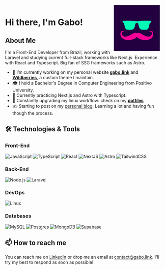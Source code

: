 <img align="right" src="profile.svg" width="150px" alt="profile icon"/>

# Hi there, I'm Gabo!

## About Me
I'm a Front-End Developer from Brazil, working with Laravel and studying current full-stack frameworks like Next.js. Experience with React and Typescript. Big fan of SSG frameworks such as Astro.

- 🔭 I’m currently working on my personal website **[gabo.link](https://www.gabo.link/)** and **[Wildberries](https://wildberries.style)**, a custom theme I maintain.
- 🎓 I hold a Bachelor's Degree in Computer Engineering from Positivo University.
- 🌱 Currently practicing Next.js and Astro with Typescript.
- 🐧 Constantly upgrading my linux workflow: check on my **[dotfiles](https://github.com/gbgabo/dotfiles)**
- ✍️ Starting to post on my [personal blog](https://gabo.link/blog). Learning a lot and having fun though the process.

## 🛠️ Technologies & Tools

### Front-End
![JavaScript](https://img.shields.io/badge/-JavaScript-000?&logo=JavaScript)
![TypeScript](https://img.shields.io/badge/-TypeScript-000?&logo=TypeScript)
![React](https://img.shields.io/badge/-React-000?&logo=React)
![NextJS](https://img.shields.io/badge/-NextJS-000?&logo=Next.js)
![Astro](https://img.shields.io/badge/-Astro-000?&logo=Astro)
![TailwindCSS](https://img.shields.io/badge/Tailwind_CSS-000?&logo=tailwind-css)

### Back-End
![Node.js](https://img.shields.io/badge/-Node.js-000?&logo=node.js)
![Laravel](https://img.shields.io/badge/-Laravel-000?&logo=laravel)

### DevOps
![Linux](https://img.shields.io/badge/-Linux-000?&logo=Linux)

### Databases
![MySQL](https://img.shields.io/badge/-MySQL-000?&logo=MySQL)
![Postgres](https://img.shields.io/badge/PostgreSQL-000?logo=postgresql)
![MongoDB](https://img.shields.io/badge/-MongoDB-000?&logo=MongoDB)
![Supabase](https://img.shields.io/badge/Supabase-000?&logo=supabase)

## 📫 How to reach me

You can reach me on [LinkedIn](https://www.linkedin.com/in/gabriel-gaboardi/) or drop me an email at [contact@gabo.link](mailto:contact@gabo.link). I'll try my best to respond as soon as possible!
